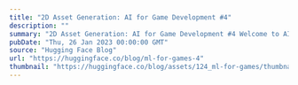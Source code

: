 ```yaml
---
title: "2D Asset Generation: AI for Game Development #4"
description: ""
summary: "2D Asset Generation: AI for Game Development #4 Welcome to AI for Game Development! In this series, ..."
pubDate: "Thu, 26 Jan 2023 00:00:00 GMT"
source: "Hugging Face Blog"
url: "https://huggingface.co/blog/ml-for-games-4"
thumbnail: "https://huggingface.co/blog/assets/124_ml-for-games/thumbnail4.png"
---
```


